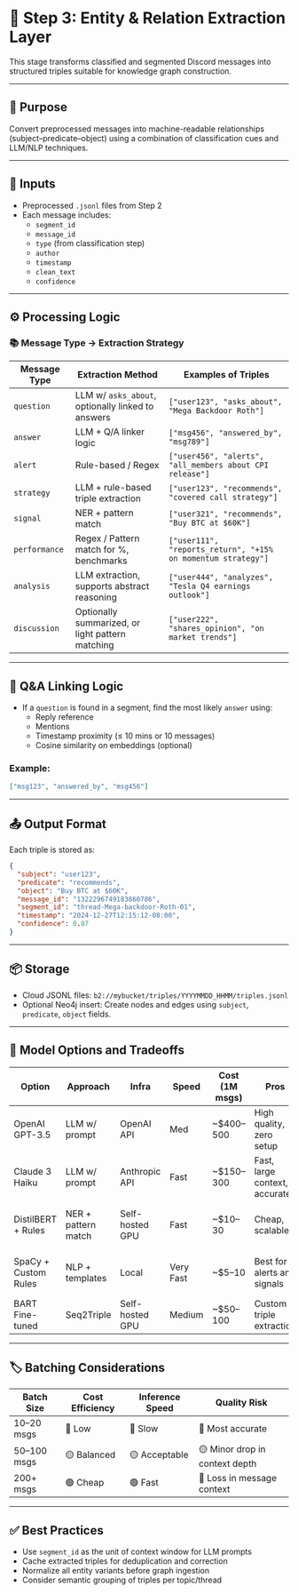 # 📘 Step 3: Entity & Relation Extraction Layer

This stage transforms classified and segmented Discord messages into structured triples suitable for knowledge graph construction.

---

## 🎯 Purpose

Convert preprocessed messages into machine-readable relationships (subject–predicate–object) using a combination of classification cues and LLM/NLP techniques.

---

## 🧩 Inputs

- Preprocessed `.jsonl` files from Step 2
- Each message includes:
  - `segment_id`
  - `message_id`
  - `type` (from classification step)
  - `author`
  - `timestamp`
  - `clean_text`
  - `confidence`

---

## ⚙️ Processing Logic

### 📚 Message Type → Extraction Strategy

| **Message Type** | **Extraction Method**                                      | **Examples of Triples**                                                                 |
|------------------|-------------------------------------------------------------|------------------------------------------------------------------------------------------|
| `question`       | LLM w/ `asks_about`, optionally linked to answers           | `["user123", "asks_about", "Mega Backdoor Roth"]`                                       |
| `answer`         | LLM + Q/A linker logic                                       | `["msg456", "answered_by", "msg789"]`                                                   |
| `alert`          | Rule-based / Regex                                          | `["user456", "alerts", "all_members about CPI release"]`                                |
| `strategy`       | LLM + rule-based triple extraction                          | `["user123", "recommends", "covered call strategy"]`                                    |
| `signal`         | NER + pattern match                                         | `["user321", "recommends", "Buy BTC at $60K"]`                                          |
| `performance`    | Regex / Pattern match for %, benchmarks                     | `["user111", "reports_return", "+15% on momentum strategy"]`                            |
| `analysis`       | LLM extraction, supports abstract reasoning                 | `["user444", "analyzes", "Tesla Q4 earnings outlook"]`                                  |
| `discussion`     | Optionally summarized, or light pattern matching            | `["user222", "shares_opinion", "on market trends"]`                                     |

---

## 🔗 Q&A Linking Logic

- If a `question` is found in a segment, find the most likely `answer` using:
  - Reply reference
  - Mentions
  - Timestamp proximity (≤ 10 mins or 10 messages)
  - Cosine similarity on embeddings (optional)

### Example:
```json
["msg123", "answered_by", "msg456"]
```

---

## 📤 Output Format

Each triple is stored as:

```json
{
  "subject": "user123",
  "predicate": "recommends",
  "object": "Buy BTC at $60K",
  "message_id": "1322296749183860786",
  "segment_id": "thread-Mega-backdoor-Roth-01",
  "timestamp": "2024-12-27T12:15:12-08:00",
  "confidence": 0.87
}
```

---

## 📦 Storage

- Cloud JSONL files: `b2://mybucket/triples/YYYYMMDD_HHMM/triples.jsonl`
- Optional Neo4j insert: Create nodes and edges using `subject`, `predicate`, `object` fields.

---

## 🧠 Model Options and Tradeoffs

| **Option**                | **Approach**             | **Infra**        | **Speed** | **Cost (1M msgs)** | **Pros**                                                  | **Cons**                                    |
|---------------------------|--------------------------|------------------|-----------|--------------------|-----------------------------------------------------------|---------------------------------------------|
| OpenAI GPT-3.5            | LLM w/ prompt            | OpenAI API       | Med       | ~$400–500          | High quality, zero setup                                  | Costly, slower                             |
| Claude 3 Haiku            | LLM w/ prompt            | Anthropic API    | Fast      | ~$150–300          | Fast, large context, accurate                             | Still costly for high volume               |
| DistilBERT + Rules        | NER + pattern match      | Self-hosted GPU  | Fast      | ~$10–30            | Cheap, scalable                                           | Needs custom rule sets                     |
| SpaCy + Custom Rules      | NLP + templates          | Local            | Very Fast | ~$5–10             | Best for alerts and signals                               | Can't handle abstract content              |
| BART Fine-tuned           | Seq2Triple               | Self-hosted GPU  | Medium    | ~$50–100           | Custom triple extraction                                 | Needs training                             |

---

## 🏷️ Batching Considerations

| **Batch Size** | **Cost Efficiency** | **Inference Speed** | **Quality Risk**             |
|----------------|---------------------|----------------------|-------------------------------|
| 10–20 msgs     | 🔴 Low               | 🔴 Slow               | 🔵 Most accurate               |
| 50–100 msgs    | 🟡 Balanced          | 🟡 Acceptable         | 🟡 Minor drop in context depth |
| 200+ msgs      | 🟢 Cheap             | 🟢 Fast               | 🔴 Loss in message context     |

---

## ✅ Best Practices

- Use `segment_id` as the unit of context window for LLM prompts
- Cache extracted triples for deduplication and correction
- Normalize all entity variants before graph ingestion
- Consider semantic grouping of triples per topic/thread